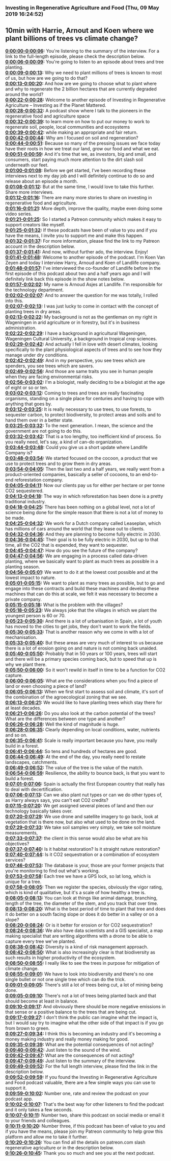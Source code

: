 ### Investing in Regenerative Agriculture and Food  (Thu, 09 May 2019 16:24:52)
## 10min with Harrie, Arnout and Koen where we plant billions of trees vs climate change?  
**[0:00:00-0:00:06](https://investinginregenerativeagriculture.com/2019/04/30/harrie-lovenstein-arnout-asjes-koen-kramer/#t=0:00:00):**  You're listening to the summary of the interview. For a link to the full-length episode, please check the description below.  
**[0:00:06-0:00:09](https://investinginregenerativeagriculture.com/2019/04/30/harrie-lovenstein-arnout-asjes-koen-kramer/#t=0:00:06):**  You're going to listen to an episode about trees and tree planting.  
**[0:00:09-0:00:13](https://investinginregenerativeagriculture.com/2019/04/30/harrie-lovenstein-arnout-asjes-koen-kramer/#t=0:00:09):**  Why we need to plant millions of trees is known to most of us, but how are we going to do that?  
**[0:00:13-0:00:20](https://investinginregenerativeagriculture.com/2019/04/30/harrie-lovenstein-arnout-asjes-koen-kramer/#t=0:00:13):**  And how are we going to choose what to plant where and why to regenerate the 2 billion hectares that are currently degraded around the world?  
**[0:00:22-0:00:28](https://investinginregenerativeagriculture.com/2019/04/30/harrie-lovenstein-arnout-asjes-koen-kramer/#t=0:00:22):**  Welcome to another episode of Investing in Regenerative Agriculture – Investing as if the Planet Mattered.  
**[0:00:28-0:00:32](https://investinginregenerativeagriculture.com/2019/04/30/harrie-lovenstein-arnout-asjes-koen-kramer/#t=0:00:28):**  A podcast show where I talk to the pioneers in the regenerative food and agriculture space  
**[0:00:32-0:00:39](https://investinginregenerativeagriculture.com/2019/04/30/harrie-lovenstein-arnout-asjes-koen-kramer/#t=0:00:32):**  to learn more on how to put our money to work to regenerate soil, people, local communities and ecosystems  
**[0:00:39-0:00:42](https://investinginregenerativeagriculture.com/2019/04/30/harrie-lovenstein-arnout-asjes-koen-kramer/#t=0:00:39):**  while making an appropriate and fair return.  
**[0:00:42-0:00:44](https://investinginregenerativeagriculture.com/2019/04/30/harrie-lovenstein-arnout-asjes-koen-kramer/#t=0:00:42):**  Why am I focused on soil and regeneration?  
**[0:00:44-0:00:51](https://investinginregenerativeagriculture.com/2019/04/30/harrie-lovenstein-arnout-asjes-koen-kramer/#t=0:00:44):**  Because so many of the pressing issues we face today have their roots in how we treat our land, grow our food and what we eat.  
**[0:00:51-0:00:59](https://investinginregenerativeagriculture.com/2019/04/30/harrie-lovenstein-arnout-asjes-koen-kramer/#t=0:00:51):**  And it's time that we, as investors, big and small, and consumers, start paying much more attention to the dirt slash soil underneath our feet.  
**[0:01:00-0:01:08](https://investinginregenerativeagriculture.com/2019/04/30/harrie-lovenstein-arnout-asjes-koen-kramer/#t=0:01:00):**  Before we get started, I've been recording these interviews next to my day job and I will definitely continue to do so and release about an episode a month.  
**[0:01:08-0:01:12](https://investinginregenerativeagriculture.com/2019/04/30/harrie-lovenstein-arnout-asjes-koen-kramer/#t=0:01:08):**  But at the same time, I would love to take this further. Share more interviews.  
**[0:01:12-0:01:16](https://investinginregenerativeagriculture.com/2019/04/30/harrie-lovenstein-arnout-asjes-koen-kramer/#t=0:01:12):**  There are many more stories to share on investing in regenerative food and agriculture.  
**[0:01:16-0:01:21](https://investinginregenerativeagriculture.com/2019/04/30/harrie-lovenstein-arnout-asjes-koen-kramer/#t=0:01:16):**  More depth, improve the quality, maybe even doing some video series.  
**[0:01:21-0:01:25](https://investinginregenerativeagriculture.com/2019/04/30/harrie-lovenstein-arnout-asjes-koen-kramer/#t=0:01:21):**  So I started a Patreon community which makes it easy to support creators like myself.  
**[0:01:25-0:01:32](https://investinginregenerativeagriculture.com/2019/04/30/harrie-lovenstein-arnout-asjes-koen-kramer/#t=0:01:25):**  If these podcasts have been of value to you and if you have the means, I invite you to support me and make this happen.  
**[0:01:32-0:01:37](https://investinginregenerativeagriculture.com/2019/04/30/harrie-lovenstein-arnout-asjes-koen-kramer/#t=0:01:32):**  For more information, please find the link to my Patreon account in the description below.  
**[0:01:37-0:01:41](https://investinginregenerativeagriculture.com/2019/04/30/harrie-lovenstein-arnout-asjes-koen-kramer/#t=0:01:37):**  And now, without further ado, the interview. Enjoy!  
**[0:01:41-0:01:48](https://investinginregenerativeagriculture.com/2019/04/30/harrie-lovenstein-arnout-asjes-koen-kramer/#t=0:01:41):**  Welcome to another episode of the podcast. I'm Koen Van Zeyen and today I interview Harry, Arnoud and Koen of Landlife company.  
**[0:01:48-0:01:57](https://investinginregenerativeagriculture.com/2019/04/30/harrie-lovenstein-arnout-asjes-koen-kramer/#t=0:01:48):**  I've interviewed the co-founder of Landlife before in the first episode of this podcast about two and a half years ago and I will definitely link back this episode in the show notes below.  
**[0:01:57-0:02:02](https://investinginregenerativeagriculture.com/2019/04/30/harrie-lovenstein-arnout-asjes-koen-kramer/#t=0:01:57):**  My name is Arnoud Asjes at Landlife. I'm responsible for the technology department.  
**[0:02:02-0:02:07](https://investinginregenerativeagriculture.com/2019/04/30/harrie-lovenstein-arnout-asjes-koen-kramer/#t=0:02:02):**  And to answer the question for me was totally, I rolled into this.  
**[0:02:07-0:02:13](https://investinginregenerativeagriculture.com/2019/04/30/harrie-lovenstein-arnout-asjes-koen-kramer/#t=0:02:07):**  I was just lucky to come in contact with the concept of planting trees in dry areas.  
**[0:02:13-0:02:22](https://investinginregenerativeagriculture.com/2019/04/30/harrie-lovenstein-arnout-asjes-koen-kramer/#t=0:02:13):**  My background is not as the gentleman on my right in Wageningen in arid agriculture or in forestry, but it's in business administration.  
**[0:02:22-0:02:29](https://investinginregenerativeagriculture.com/2019/04/30/harrie-lovenstein-arnout-asjes-koen-kramer/#t=0:02:22):**  I have a background in agricultural Wageningen, Wageningen Cultural University, a background in tropical crop sciences.  
**[0:02:29-0:02:42](https://investinginregenerativeagriculture.com/2019/04/30/harrie-lovenstein-arnout-asjes-koen-kramer/#t=0:02:29):**  And actually I fell in love with desert climates, looking specifically to the plant physiological aspects of trees and to see how they manage under dry conditions.  
**[0:02:42-0:02:49](https://investinginregenerativeagriculture.com/2019/04/30/harrie-lovenstein-arnout-asjes-koen-kramer/#t=0:02:42):**  And in my perspective, you see trees which are spenders, you see trees which are savers.  
**[0:02:49-0:02:56](https://investinginregenerativeagriculture.com/2019/04/30/harrie-lovenstein-arnout-asjes-koen-kramer/#t=0:02:49):**  And those are same traits you see in human people when they are facing environmental risks.  
**[0:02:56-0:03:02](https://investinginregenerativeagriculture.com/2019/04/30/harrie-lovenstein-arnout-asjes-koen-kramer/#t=0:02:56):**  I'm a biologist, really deciding to be a biologist at the age of eight or so or ten.  
**[0:03:02-0:03:12](https://investinginregenerativeagriculture.com/2019/04/30/harrie-lovenstein-arnout-asjes-koen-kramer/#t=0:03:02):**  Coming to trees and trees are really fascinating organisms, standing on a single place for centuries and having to cope with anything that goes by.  
**[0:03:12-0:03:25](https://investinginregenerativeagriculture.com/2019/04/30/harrie-lovenstein-arnout-asjes-koen-kramer/#t=0:03:12):**  It is really necessary to use trees, to use forests, to sequester carbon, to protect biodiversity, to protect areas and soils and to hand them over in a better state.  
**[0:03:25-0:03:32](https://investinginregenerativeagriculture.com/2019/04/30/harrie-lovenstein-arnout-asjes-koen-kramer/#t=0:03:25):**  To the next generation. I mean, the science and the government are not going to do this.  
**[0:03:32-0:03:42](https://investinginregenerativeagriculture.com/2019/04/30/harrie-lovenstein-arnout-asjes-koen-kramer/#t=0:03:32):**  That is a too lengthy, too inefficient kind of process. So you really need, let's say, a kind of can-do organization.  
**[0:03:44-0:03:48](https://investinginregenerativeagriculture.com/2019/04/30/harrie-lovenstein-arnout-asjes-koen-kramer/#t=0:03:44):**  Could you give us a short update where Landlife Company is?  
**[0:03:48-0:03:54](https://investinginregenerativeagriculture.com/2019/04/30/harrie-lovenstein-arnout-asjes-koen-kramer/#t=0:03:48):**  We started focused on the cocoon, a product that we use to protect trees and to grow them in dry areas.  
**[0:03:54-0:04:05](https://investinginregenerativeagriculture.com/2019/04/30/harrie-lovenstein-arnout-asjes-koen-kramer/#t=0:03:54):**  Then the last two and a half years, we really went from a product-oriented companies, basically a seller of cocoons, to an end-to-end reforestation company.  
**[0:04:05-0:04:11](https://investinginregenerativeagriculture.com/2019/04/30/harrie-lovenstein-arnout-asjes-koen-kramer/#t=0:04:05):**  Now our clients pay us for either per hectare or per tonne CO2 sequestered.  
**[0:04:13-0:04:18](https://investinginregenerativeagriculture.com/2019/04/30/harrie-lovenstein-arnout-asjes-koen-kramer/#t=0:04:13):**  The way in which reforestation has been done is a pretty traditional industry.  
**[0:04:18-0:04:25](https://investinginregenerativeagriculture.com/2019/04/30/harrie-lovenstein-arnout-asjes-koen-kramer/#t=0:04:18):**  There has been nothing on a global level, not a lot of science being done for the simple reason that there is not a lot of money to be made.  
**[0:04:25-0:04:32](https://investinginregenerativeagriculture.com/2019/04/30/harrie-lovenstein-arnout-asjes-koen-kramer/#t=0:04:25):**  We work for a Dutch company called Leaseplan, which has millions of cars around the world that they lease out to clients.  
**[0:04:32-0:04:36](https://investinginregenerativeagriculture.com/2019/04/30/harrie-lovenstein-arnout-asjes-koen-kramer/#t=0:04:32):**  And they are planning to become fully electric in 2030.  
**[0:04:36-0:04:45](https://investinginregenerativeagriculture.com/2019/04/30/harrie-lovenstein-arnout-asjes-koen-kramer/#t=0:04:36):**  Their goal is to be fully electric in 2030, but up to that time, all the CO2 that is expended, they want to sequester.  
**[0:04:45-0:04:47](https://investinginregenerativeagriculture.com/2019/04/30/harrie-lovenstein-arnout-asjes-koen-kramer/#t=0:04:45):**  How do you see the future of the company?  
**[0:04:47-0:04:56](https://investinginregenerativeagriculture.com/2019/04/30/harrie-lovenstein-arnout-asjes-koen-kramer/#t=0:04:47):**  We are engaging in a process called data-driven planting, where we basically want to plant as much trees as possible in a planting season.  
**[0:04:56-0:05:01](https://investinginregenerativeagriculture.com/2019/04/30/harrie-lovenstein-arnout-asjes-koen-kramer/#t=0:04:56):**  We want to do it at the lowest cost possible and at the lowest impact to nature.  
**[0:05:01-0:05:15](https://investinginregenerativeagriculture.com/2019/04/30/harrie-lovenstein-arnout-asjes-koen-kramer/#t=0:05:01):**  We want to plant as many trees as possible, but to go and engage into these contracts and build these machines and develop these machines that can do this at scale, we felt it was necessary to become a private company.  
**[0:05:15-0:05:18](https://investinginregenerativeagriculture.com/2019/04/30/harrie-lovenstein-arnout-asjes-koen-kramer/#t=0:05:15):**  What is the problem with the villages?  
**[0:05:18-0:05:23](https://investinginregenerativeagriculture.com/2019/04/30/harrie-lovenstein-arnout-asjes-koen-kramer/#t=0:05:18):**  We always joke that the villages in which we plant the youngest person is 60 or 70.  
**[0:05:23-0:05:30](https://investinginregenerativeagriculture.com/2019/04/30/harrie-lovenstein-arnout-asjes-koen-kramer/#t=0:05:23):**  And there is a lot of urbanisation in Spain, a lot of youth has moved to the cities to get jobs, they don't want to work the fields.  
**[0:05:30-0:05:33](https://investinginregenerativeagriculture.com/2019/04/30/harrie-lovenstein-arnout-asjes-koen-kramer/#t=0:05:30):**  That is another reason why we come in with a lot of mechanisation.  
**[0:05:33-0:05:40](https://investinginregenerativeagriculture.com/2019/04/30/harrie-lovenstein-arnout-asjes-koen-kramer/#t=0:05:33):**  But these areas are very much of interest to us because there is a lot of erosion going on and nature is not coming back unaided.  
**[0:05:40-0:05:50](https://investinginregenerativeagriculture.com/2019/04/30/harrie-lovenstein-arnout-asjes-koen-kramer/#t=0:05:40):**  Probably that in 50 years or 100 years, trees will start and there will be a primary species coming back, but to speed that up is why we plant there.  
**[0:05:50-0:06:00](https://investinginregenerativeagriculture.com/2019/04/30/harrie-lovenstein-arnout-asjes-koen-kramer/#t=0:05:50):**  So it won't rewild in itself in time to be a function for CO2 capture.  
**[0:06:00-0:06:05](https://investinginregenerativeagriculture.com/2019/04/30/harrie-lovenstein-arnout-asjes-koen-kramer/#t=0:06:00):**  What are the considerations when you find a piece of land or even choosing a piece of land?  
**[0:06:05-0:06:13](https://investinginregenerativeagriculture.com/2019/04/30/harrie-lovenstein-arnout-asjes-koen-kramer/#t=0:06:05):**  When we first start to assess soil and climate, it's sort of the combination of the agroecological zoning that we see.  
**[0:06:13-0:06:21](https://investinginregenerativeagriculture.com/2019/04/30/harrie-lovenstein-arnout-asjes-koen-kramer/#t=0:06:13):**  We would like to have planting trees which stay there for at least decades.  
**[0:06:21-0:06:26](https://investinginregenerativeagriculture.com/2019/04/30/harrie-lovenstein-arnout-asjes-koen-kramer/#t=0:06:21):**  Do you also look at the carbon potential of the trees? What are the differences between one type and another?  
**[0:06:26-0:06:28](https://investinginregenerativeagriculture.com/2019/04/30/harrie-lovenstein-arnout-asjes-koen-kramer/#t=0:06:26):**  Well the kind of magnitude is huge.  
**[0:06:28-0:06:35](https://investinginregenerativeagriculture.com/2019/04/30/harrie-lovenstein-arnout-asjes-koen-kramer/#t=0:06:28):**  Clearly depending on local conditions, water, nutrients and so on.  
**[0:06:35-0:06:41](https://investinginregenerativeagriculture.com/2019/04/30/harrie-lovenstein-arnout-asjes-koen-kramer/#t=0:06:35):**  Scale is really important because you have, you really build in a forest.  
**[0:06:41-0:06:44](https://investinginregenerativeagriculture.com/2019/04/30/harrie-lovenstein-arnout-asjes-koen-kramer/#t=0:06:41):**  So tens and hundreds of hectares are good.  
**[0:06:44-0:06:49](https://investinginregenerativeagriculture.com/2019/04/30/harrie-lovenstein-arnout-asjes-koen-kramer/#t=0:06:44):**  At the end of the day, you really need to restate landscapes, catchments.  
**[0:06:49-0:06:52](https://investinginregenerativeagriculture.com/2019/04/30/harrie-lovenstein-arnout-asjes-koen-kramer/#t=0:06:49):**  The value of the tree is the value of the match.  
**[0:06:54-0:06:59](https://investinginregenerativeagriculture.com/2019/04/30/harrie-lovenstein-arnout-asjes-koen-kramer/#t=0:06:54):**  Resilience, the ability to bounce back, is that you want to build a forest.  
**[0:07:01-0:07:06](https://investinginregenerativeagriculture.com/2019/04/30/harrie-lovenstein-arnout-asjes-koen-kramer/#t=0:07:01):**  Spain is actually the first European country that really has to deal with decertification.  
**[0:07:06-0:07:13](https://investinginregenerativeagriculture.com/2019/04/30/harrie-lovenstein-arnout-asjes-koen-kramer/#t=0:07:06):**  Can we also plant nut types or can we do other types of, as Harry always says, you can't eat CO2 credits?  
**[0:07:15-0:07:20](https://investinginregenerativeagriculture.com/2019/04/30/harrie-lovenstein-arnout-asjes-koen-kramer/#t=0:07:15):**  We get assigned several pieces of land and then our technology basically takes over.  
**[0:07:20-0:07:29](https://investinginregenerativeagriculture.com/2019/04/30/harrie-lovenstein-arnout-asjes-koen-kramer/#t=0:07:20):**  We use drone and satellite imagery to go back, look at vegetation that is there now, but also what used to be done on the land.  
**[0:07:29-0:07:33](https://investinginregenerativeagriculture.com/2019/04/30/harrie-lovenstein-arnout-asjes-koen-kramer/#t=0:07:29):**  We take soil samples very simply, we take soil moisture measurements,  
**[0:07:33-0:07:37](https://investinginregenerativeagriculture.com/2019/04/30/harrie-lovenstein-arnout-asjes-koen-kramer/#t=0:07:33):**  the client in this sense would also be what are his objectives?  
**[0:07:37-0:07:40](https://investinginregenerativeagriculture.com/2019/04/30/harrie-lovenstein-arnout-asjes-koen-kramer/#t=0:07:37):**  Is it habitat restoration? Is it straight nature restoration?  
**[0:07:40-0:07:44](https://investinginregenerativeagriculture.com/2019/04/30/harrie-lovenstein-arnout-asjes-koen-kramer/#t=0:07:40):**  Is it CO2 sequestration or a combination of ecosystem services?  
**[0:07:46-0:07:53](https://investinginregenerativeagriculture.com/2019/04/30/harrie-lovenstein-arnout-asjes-koen-kramer/#t=0:07:46):**  The database is your, those are your former projects that you're monitoring to find out what's working.  
**[0:07:53-0:07:58](https://investinginregenerativeagriculture.com/2019/04/30/harrie-lovenstein-arnout-asjes-koen-kramer/#t=0:07:53):**  Each tree we have a GPS lock, so lat long, which is unique for a tree.  
**[0:07:58-0:08:05](https://investinginregenerativeagriculture.com/2019/04/30/harrie-lovenstein-arnout-asjes-koen-kramer/#t=0:07:58):**  Then we register the species, obviously the vigor rating, which is kind of qualitative, but it's a scale of how healthy a tree is.  
**[0:08:05-0:08:13](https://investinginregenerativeagriculture.com/2019/04/30/harrie-lovenstein-arnout-asjes-koen-kramer/#t=0:08:05):**  You can look at things like animal damage, branching, length of the tree, the diameter of the stem, and you track that over time.  
**[0:08:13-0:08:20](https://investinginregenerativeagriculture.com/2019/04/30/harrie-lovenstein-arnout-asjes-koen-kramer/#t=0:08:13):**  What is the best period of time to plant that tree and does it do better on a south facing slope or does it do better in a valley or on a slope?  
**[0:08:20-0:08:24](https://investinginregenerativeagriculture.com/2019/04/30/harrie-lovenstein-arnout-asjes-koen-kramer/#t=0:08:20):**  Or is it better for erosion or for CO2 sequestration?  
**[0:08:24-0:08:36](https://investinginregenerativeagriculture.com/2019/04/30/harrie-lovenstein-arnout-asjes-koen-kramer/#t=0:08:24):**  We also have data scientists and a GIS specialist, a map making specialist that are writing algorithms with a drone to be able to capture every tree we've planted.  
**[0:08:38-0:08:42](https://investinginregenerativeagriculture.com/2019/04/30/harrie-lovenstein-arnout-asjes-koen-kramer/#t=0:08:38):**  Diversity is a kind of risk management approach.  
**[0:08:42-0:08:50](https://investinginregenerativeagriculture.com/2019/04/30/harrie-lovenstein-arnout-asjes-koen-kramer/#t=0:08:42):**  What is also increasingly clear is that biodiversity as such results in higher productivity of the ecosystem.  
**[0:08:50-0:08:55](https://investinginregenerativeagriculture.com/2019/04/30/harrie-lovenstein-arnout-asjes-koen-kramer/#t=0:08:50):**  I really like to see the trees in purpose for mitigation of climate change.  
**[0:08:55-0:09:01](https://investinginregenerativeagriculture.com/2019/04/30/harrie-lovenstein-arnout-asjes-koen-kramer/#t=0:08:55):**  We have to look into biodiversity and there's no one single bullet or not one single tree which can do the trick.  
**[0:09:01-0:09:05](https://investinginregenerativeagriculture.com/2019/04/30/harrie-lovenstein-arnout-asjes-koen-kramer/#t=0:09:01):**  There's still a lot of trees being cut, a lot of mining being done.  
**[0:09:05-0:09:10](https://investinginregenerativeagriculture.com/2019/04/30/harrie-lovenstein-arnout-asjes-koen-kramer/#t=0:09:05):**  There's not a lot of trees being planted back and that should become at least in balance.  
**[0:09:10-0:09:17](https://investinginregenerativeagriculture.com/2019/04/30/harrie-lovenstein-arnout-asjes-koen-kramer/#t=0:09:10):**  And obviously there should be more negative emissions in that sense or a positive balance to the trees that are being cut.  
**[0:09:17-0:09:27](https://investinginregenerativeagriculture.com/2019/04/30/harrie-lovenstein-arnout-asjes-koen-kramer/#t=0:09:17):**  I don't think the public can imagine what the impact is, but I would say try to imagine what the other side of that impact is if you go from brown to green.  
**[0:09:27-0:09:34](https://investinginregenerativeagriculture.com/2019/04/30/harrie-lovenstein-arnout-asjes-koen-kramer/#t=0:09:27):**  I think this is becoming an industry and it's becoming a money making industry and really money making for good.  
**[0:09:35-0:09:39](https://investinginregenerativeagriculture.com/2019/04/30/harrie-lovenstein-arnout-asjes-koen-kramer/#t=0:09:35):**  What are the potential consequences of not acting?  
**[0:09:40-0:09:42](https://investinginregenerativeagriculture.com/2019/04/30/harrie-lovenstein-arnout-asjes-koen-kramer/#t=0:09:40):**  Just listen to the sound of the wind.  
**[0:09:42-0:09:47](https://investinginregenerativeagriculture.com/2019/04/30/harrie-lovenstein-arnout-asjes-koen-kramer/#t=0:09:42):**  What are the consequences of not acting?  
**[0:09:47-0:09:49](https://investinginregenerativeagriculture.com/2019/04/30/harrie-lovenstein-arnout-asjes-koen-kramer/#t=0:09:47):**  Just listen to the summary of the interview.  
**[0:09:49-0:09:52](https://investinginregenerativeagriculture.com/2019/04/30/harrie-lovenstein-arnout-asjes-koen-kramer/#t=0:09:49):**  For the full length interview, please find the link in the description below.  
**[0:09:52-0:09:59](https://investinginregenerativeagriculture.com/2019/04/30/harrie-lovenstein-arnout-asjes-koen-kramer/#t=0:09:52):**  If you found the Investing in Regenerative Agriculture and Food podcast valuable, there are a few simple ways you can use to support it.  
**[0:09:59-0:10:02](https://investinginregenerativeagriculture.com/2019/04/30/harrie-lovenstein-arnout-asjes-koen-kramer/#t=0:09:59):**  Number one, rate and review the podcast on your podcast app.  
**[0:10:02-0:10:07](https://investinginregenerativeagriculture.com/2019/04/30/harrie-lovenstein-arnout-asjes-koen-kramer/#t=0:10:02):**  That's the best way for other listeners to find the podcast and it only takes a few seconds.  
**[0:10:07-0:10:11](https://investinginregenerativeagriculture.com/2019/04/30/harrie-lovenstein-arnout-asjes-koen-kramer/#t=0:10:07):**  Number two, share this podcast on social media or email it to your friends and colleagues.  
**[0:10:11-0:10:20](https://investinginregenerativeagriculture.com/2019/04/30/harrie-lovenstein-arnout-asjes-koen-kramer/#t=0:10:11):**  Number three, if this podcast has been of value to you and if you have the means, please join my Patreon community to help grow this platform and allow me to take it further.  
**[0:10:20-0:10:26](https://investinginregenerativeagriculture.com/2019/04/30/harrie-lovenstein-arnout-asjes-koen-kramer/#t=0:10:20):**  You can find all the details on patreon.com slash regenerative agriculture or in the description below.  
**[0:10:26-0:10:45](https://investinginregenerativeagriculture.com/2019/04/30/harrie-lovenstein-arnout-asjes-koen-kramer/#t=0:10:26):**  Thank you so much and see you at the next podcast.  